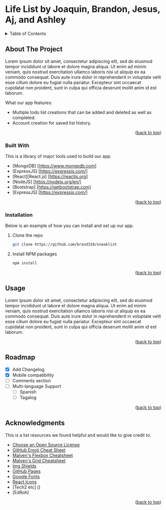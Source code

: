 # Life List by Joaquin, Brandon, Jesus, Aj, and Ashley


<!-- TABLE OF CONTENTS -->
<details>
  <summary>Table of Contents</summary>
  <ol>
    <li>
      <a href="#about-the-project">About The Project</a>
      <ul>
        <li><a href="#built-with">Built With</a></li>
      </ul>
    </li>
    <li>
      <ul>
        <li><a href="#installation">Installation</a></li>
      </ul>
    </li>
    <li><a href="#usage">Usage</a></li>
    <li><a href="#roadmap">Roadmap</a></li>
    <li><a href="#acknowledgments">Acknowledgments</a></li>
  </ol>
</details>



<!-- ABOUT THE PROJECT -->
## About The Project

Lorem ipsum dolor sit amet, consectetur adipiscing elit, sed do eiusmod tempor incididunt ut labore et dolore magna aliqua. Ut enim ad minim veniam, quis nostrud exercitation ullamco laboris nisi ut aliquip ex ea commodo consequat. Duis aute irure dolor in reprehenderit in voluptate velit esse cillum dolore eu fugiat nulla pariatur. Excepteur sint occaecat cupidatat non proident, sunt in culpa qui officia deserunt mollit anim id est laborum.

What our app features:
* Multiple todo list creations that can be added and deleted as well as completed.
* Account creation for saved list history.

<p align="right">(<a href="#readme-top">back to top</a>)</p>


### Built With

This is a library of major tools used to build our app.
* [MongoDB] [https://www.mongodb.com]
* [ExpressJS] [https://expressjs.com/]
* [React][React.js] [https://reactjs.org]
* [NodeJS] [https://nodejs.org/en/]
* [Bootstrap] [https://getbootstrap.com]
* [ExpressJS] [https://expressjs.com/]

<p align="right">(<a href="#readme-top">back to top</a>)</p>


### Installation

Below is an example of how you can install and set up our app.
1. Clone the repo
   ```sh
   git clone https://github.com/brand310/sneaklist
   ```
3. Install NPM packages
   ```sh
   npm install
   ```

<p align="right">(<a href="#readme-top">back to top</a>)</p>



<!-- USAGE EXAMPLES -->
## Usage

Lorem ipsum dolor sit amet, consectetur adipiscing elit, sed do eiusmod tempor incididunt ut labore et dolore magna aliqua. Ut enim ad minim veniam, quis nostrud exercitation ullamco laboris nisi ut aliquip ex ea commodo consequat. Duis aute irure dolor in reprehenderit in voluptate velit esse cillum dolore eu fugiat nulla pariatur. Excepteur sint occaecat cupidatat non proident, sunt in culpa qui officia deserunt mollit anim id est laborum.

<p align="right">(<a href="#readme-top">back to top</a>)</p>



<!-- ROADMAP -->
## Roadmap

- [x] Add Changelog
- [x] Mobile compatibility
- [ ] Comments section
- [ ] Multi-language Support
    - [ ] Spanish
    - [ ] Tagalog

<p align="right">(<a href="#readme-top">back to top</a>)</p>




<!-- ACKNOWLEDGMENTS -->
## Acknowledgments

This is a list resources we found helpful and would like to give credit to.

* [Choose an Open Source License](https://choosealicense.com)
* [GitHub Emoji Cheat Sheet](https://www.webpagefx.com/tools/emoji-cheat-sheet)
* [Malven's Flexbox Cheatsheet](https://flexbox.malven.co/)
* [Malven's Grid Cheatsheet](https://grid.malven.co/)
* [Img Shields](https://shields.io)
* [GitHub Pages](https://pages.github.com)
* [Google Fonts](https://fonts.google.com/)
* [React Icons](https://react-icons.github.io/react-icons/search)
* [Tech2 etc] ()
* [EdRoh]

<p align="right">(<a href="#readme-top">back to top</a>)</p>

